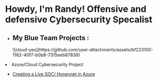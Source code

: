 <h1>Howdy, I'm Randy! Offensive and defensive Cybersecurity Specalist <br/></a></h1>

- <h2> My Blue Team Projects :</h2>![cloud-yes](https://github.com/user-attachments/assets/bf223100-1162-40f7-b0b8-7315eeb67836)

 <li>Azure/Cloud Cybersecurity Project</li>
 
- [Creating a Live SOC/ Honeynet in Azure](https://github.com/RandyGeorgeRKG/-Blue-Cloud-Soc)





